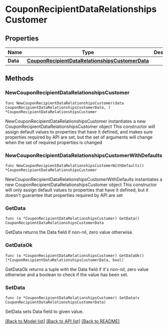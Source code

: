 # CouponRecipientDataRelationshipsCustomer

## Properties

Name | Type | Description | Notes
------------ | ------------- | ------------- | -------------
**Data** | [**CouponRecipientDataRelationshipsCustomerData**](CouponRecipientDataRelationshipsCustomerData.md) |  | 

## Methods

### NewCouponRecipientDataRelationshipsCustomer

`func NewCouponRecipientDataRelationshipsCustomer(data CouponRecipientDataRelationshipsCustomerData, ) *CouponRecipientDataRelationshipsCustomer`

NewCouponRecipientDataRelationshipsCustomer instantiates a new CouponRecipientDataRelationshipsCustomer object
This constructor will assign default values to properties that have it defined,
and makes sure properties required by API are set, but the set of arguments
will change when the set of required properties is changed

### NewCouponRecipientDataRelationshipsCustomerWithDefaults

`func NewCouponRecipientDataRelationshipsCustomerWithDefaults() *CouponRecipientDataRelationshipsCustomer`

NewCouponRecipientDataRelationshipsCustomerWithDefaults instantiates a new CouponRecipientDataRelationshipsCustomer object
This constructor will only assign default values to properties that have it defined,
but it doesn't guarantee that properties required by API are set

### GetData

`func (o *CouponRecipientDataRelationshipsCustomer) GetData() CouponRecipientDataRelationshipsCustomerData`

GetData returns the Data field if non-nil, zero value otherwise.

### GetDataOk

`func (o *CouponRecipientDataRelationshipsCustomer) GetDataOk() (*CouponRecipientDataRelationshipsCustomerData, bool)`

GetDataOk returns a tuple with the Data field if it's non-nil, zero value otherwise
and a boolean to check if the value has been set.

### SetData

`func (o *CouponRecipientDataRelationshipsCustomer) SetData(v CouponRecipientDataRelationshipsCustomerData)`

SetData sets Data field to given value.



[[Back to Model list]](../README.md#documentation-for-models) [[Back to API list]](../README.md#documentation-for-api-endpoints) [[Back to README]](../README.md)


